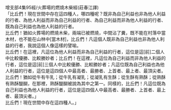 增支部4集95經/火葬場的燃燒木柴經(莊春江譯)  
「比丘們！現在世間中存在這四種人，哪四種呢？既非為自己利益也非為他人利益的行者、為他人利益而非為自己利益的行者、為自己利益而非為他人利益的行者、既為自己利益也為他人利益的行者。  
比丘們！猶如火葬場的燃燒木柴，兩端已被燃燒，中間沾了糞，既不能在村落中當木材，也不能在山林中[當木材]，比丘們！凡這個人既非為自己利益也非為他人利益的行者，我說這個人像這樣的譬喻。  
比丘們！在這裡，凡這位為他人利益而非為自己利益的行者，這位是這[前]二個人中比較優勝、比較勝妙者；比丘們！在這裡，凡這位為自己利益而非為他人利益的行者，這位是這[前]三個人中比較優勝、比較勝妙者；凡這位既為自己利益也為他人利益的行者，這位是這四個人中最高者、最勝者、上首者、最上者、最頂尖者。  
比丘們！猶如從牛有牛乳；從牛乳有凝乳；從凝乳有生酥；從生酥有熟酥；從熟酥有熟酥醍醐，在那裡，熟酥醍醐被說為其中之第一。同樣的，比丘們！凡這位既為自己利益也為他人利益的行者，這位是這四個人中最高者、最勝者、上首者、最上者、最頂尖者。」  
比丘們！現在世間中存在這四種人。」  
  
  
